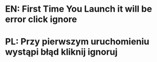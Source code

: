 # EN: First Time You Launch it will be error click ignore

# PL: Przy pierwszym uruchomieniu wystąpi błąd kliknij ignoruj
